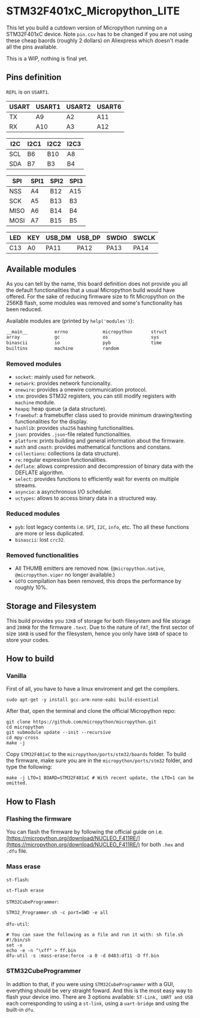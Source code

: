 # STM32F401xC_Micropython_LITE

This let you build a cutdown version of Micropython running on a STM32F401xC device. Note `pin.csv` has to be changed if you are not using these cheap baords (roughly 2 dollars) on Aliexpress which doesn't made all the pins available.

This is a WIP, nothing is final yet.

## Pins definition
`REPL` is on `USART1`.

| USART  | USART1 | USART2 | USART6 |
| ------ | ------ | ------ | ------ |
| TX     | A9     | A2     | A11    |
| RX     | A10    | A3     | A12    |

| I2C  | I2C1 | I2C2 | I2C3 |
| ---- | ---- | ---- | ---- |
| SCL  | B6   | B10  | A8   |
| SDA  | B7   | B3   | B4   |

| SPI    | SPI1   | SPI2   | SPI3   |
| ------ | ------ | ------ | ------ |
| NSS    | A4     | B12    | A15    |
| SCK    | A5     | B13    | B3     |
| MISO   | A6     | B14    | B4     |
| MOSI   | A7     | B15    | B5     |

| LED  | KEY | USB_DM | USB_DP | SWDIO | SWCLK |
| ---- | --- | ------ | ------ | ----- | ----- |
| C13  | A0  | PA11   | PA12   | PA13  | PA14  |

## Available modules

As you can tell by the name, this board definition does not provide you all the default functionalities that a usual Micropython build would have offered. For the sake of reducing firmware size to fit Micropython on the 256KB flash, some modules was removed and some's functionality has been reduced.

Available modules are (printed by `help('modules')`):
```python
__main__          errno             micropython       struct
array             gc                os                sys
binascii          io                pyb               time
builtins          machine           random
```

### Removed modules
- `socket`: mainly used for network.
- `network`: provides network funcionality.
- `onewire`: provides a onewire communication protocol.
- `stm`: provides STM32 registers, you can still modify registers with `machine` module.
- `heapq`: heap queue (a data structure).
- `framebuf`: a framebuffer class used to provide minimum drawing/texting functionalities for the display.
- `hashlib`: provides `sha256` hashing functionalities.
- `json`: provides `.json`-file related functionalities.
- `platform`: prints building and general information about the firmware.
- `math` and `cmath`: provides mathematical functions and constans.
- `collections`: collections (a data structure).
- `re`: regular expression functionalities.
- `deflate`: allows compression and decompression of binary data with the DEFLATE algorithm.
- `select`: provides functions to efficiently wait for events on multiple streams.
- `asyncio`: a asynchronous I/O scheduler.
- `uctypes`: allows to access binary data in a structured way.
### Reduced modules
- `pyb`: lost legacy contents i.e. `SPI`, `I2C`, `info`, etc. Tho all these functions are more or less duplicated.
- `binascii`: lost `crc32`.
### Removed functionalities
- All THUMB emitters are removed now. (`@micropython.native`, `@micropython.viper` no longer available.)
- `GOTO` compilation has been removed, this drops the performance by roughly 10%.

## Storage and Filesystem

This build provides you `32KB` of storage for both filesystem and file storage and `208KB` for the firmware `.text`. Due to the nature of `FAT`, the first sector of size `16KB` is used for the filesystem, hence you only have `16KB` of space to store your codes.

## How to build
### Vanilla
First of all, you have to have a linux enviroment and get the compilers.
```shell
sudo apt-get -y install gcc-arm-none-eabi build-essential
```
After that, open the terminal and clone the official Micropython repo:
```shell
git clone https://github.com/micropython/micropython.git
cd micropython
git submodule update --init --recursive
cd mpy-cross
make -j
```
Copy `STM32F401xC` to the `micropython/ports/stm32/boards` folder. To build the firmware, make sure you are in the `micropython/ports/stm32` folder, and type the following:
```shell
make -j LTO=1 BOARD=STM32F401xC # With recent update, the LTO=1 can be omitted.
```

## How to Flash

### Flashing the firmware
You can flash the firmware by following the official guide on i.e. [https://micropython.org/download/NUCLEO_F411RE/](https://micropython.org/download/NUCLEO_F411RE/) for both `.hex` and `.dfu` file.

### Mass erase

`st-flash`:
```shell
st-flash erase
```

`STM32CubeProgrammer`:
```shell
STM32_Programmer.sh -c port=SWD -e all
```

`dfu-util`:
```shell
# You can save the following as a file and run it with: sh file.sh
#!/bin/sh
set -x
echo -e -n "\xff" > ff.bin
dfu-util -s :mass-erase:force -a 0 -d 0483:df11 -D ff.bin
```

### STM32CubeProgrammer

In addtion to that, if you were using `STM32CubeProgrammer` with a GUI, everything should be very straight foward. And this is the most easy way to flash your device imo. There are 3 options available: `ST-Link, UART and USB` each corresponding to using a `st-link`, using a `uart-bridge` and using the built-in `dfu`.
